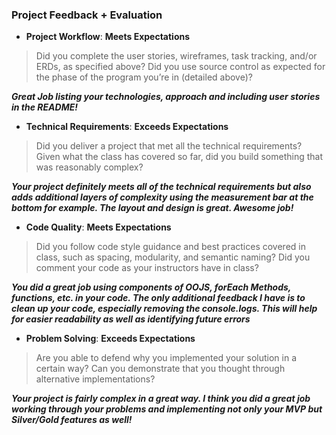 ### Project Feedback + Evaluation

* __Project Workflow__: **Meets Expectations**

>Did you complete the user stories, wireframes, task tracking, and/or ERDs, as specified above? Did you use source control as expected for the phase of the program you’re in (detailed above)?

***Great Job listing your technologies, approach and including user stories in the README!***


* __Technical Requirements__: **Exceeds Expectations**

>Did you deliver a project that met all the technical requirements? Given what the class has covered so far, did you build something that was reasonably complex?

***Your project definitely meets all of the technical requirements but also adds additional layers of complexity using the measurement bar at the bottom for example. The layout and design is great. Awesome job!***

* __Code Quality__: **Meets Expectations**

>Did you follow code style guidance and best practices covered in class, such as spacing, modularity, and semantic naming? Did you comment your code as your instructors have in class?

***You did a great job using components of OOJS, forEach Methods, functions, etc. in your code. The only additional feedback I have is to clean up your code, especially removing the console.logs. This will help for easier readability as well as identifying future errors***

* __Problem Solving__: **Exceeds Expectations**

>Are you able to defend why you implemented your solution in a certain way? Can you demonstrate that you thought through alternative implementations?

***Your project is fairly complex in a great way. I think you did a great job working through your problems and implementing not only your MVP but Silver/Gold features as well!***
